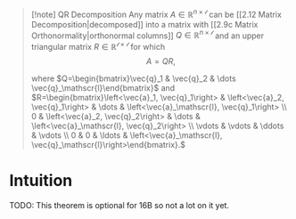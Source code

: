 >[!note] QR Decomposition
>Any matrix $A \in \mathbb{R}^{n \times \mathscr{l}}$ can be [[2.12 Matrix Decomposition|decomposed]] into a matrix with [[2.9c Matrix Orthonormality|orthonormal columns]] $Q \in \mathbb{R}^{n \times \mathscr{l}}$ and an upper triangular matrix $R \in \mathbb{R}^{\mathscr{l} \times \mathscr{l}}$ for which
>$$A = QR,$$
>
>where $Q=\begin{bmatrix}\vec{q}_1 & \vec{q}_2 & \dots \vec{q}_\mathscr{l}\end{bmatrix}$ and $R=\begin{bmatrix}\left<\vec{a}_1, \vec{q}_1\right> & \left<\vec{a}_2, \vec{q}_1\right> & \dots & \left<\vec{a}_\mathscr{l}, \vec{q}_1\right> \\ 0 & \left<\vec{a}_2, \vec{q}_2\right> & \dots & \left<\vec{a}_\mathscr{l}, \vec{q}_2\right> \\ \vdots & \vdots & \ddots & \vdots \\ 0 & 0 & \ldots & \left<\vec{a}_\mathscr{l}, \vec{q}_\mathscr{l}\right>\end{bmatrix}.$

# Intuition
TODO: This theorem is optional  for 16B so not a lot on it yet.
